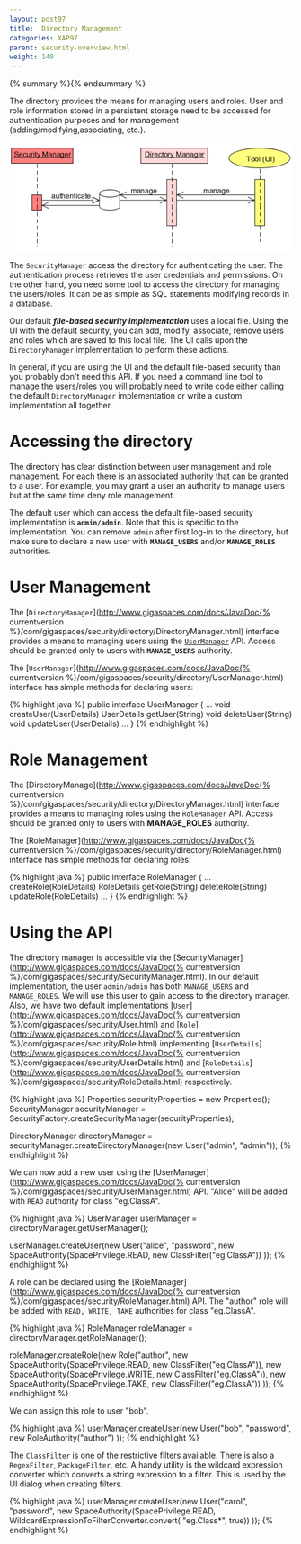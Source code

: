 ```yaml
---
layout: post97
title:  Directory Management
categories: XAP97
parent: security-overview.html
weight: 140
---
```


{% summary %}{% endsummary %}


The directory provides the means for managing users and roles. User and role information stored in a persistent storage need to be accessed for authentication purposes and for management (adding/modifying,associating, etc.).

![security-seq5.PNG](/attachment_files/security-seq5.PNG)

The `SecurityManager` access the directory for authenticating the user. The authentication process retrieves the user credentials and permissions. On the other hand, you need some tool to access the directory for managing the users/roles. It can be as simple as SQL statements modifying records in a database.

Our default _**file-based security implementation**_ uses a local file. Using the UI with the default security, you can add, modify, associate, remove users and roles which are saved to this local file. The UI calls upon the `DirectoryManager` implementation to perform these actions.

In general, if you are using the UI and the default file-based security than you probably don't need this API. If you need a command line tool to manage the users/roles you will probably need to write code either calling the default `DirectoryManager` implementation or write a custom implementation all together.

# Accessing the directory

The directory has clear distinction between user management and role management. For each there is an associated authority that can be granted to a user. For example, you may grant a user an authority to manage users but at the same time deny role management.

The default user which can access the default file-based security implementation is **`admin/admin`**. Note that this is specific to the implementation. You can remove `admin` after first log-in to the directory, but make sure to declare a new user with **`MANAGE_USERS`** and/or **`MANAGE_ROLES`** authorities.

# User Management

The [`DirectoryManager`](http://www.gigaspaces.com/docs/JavaDoc{% currentversion %}/com/gigaspaces/security/directory/DirectoryManager.html) interface provides a means to managing users using the [`UserManager`](http://www.gigaspaces.com/docs/JavaDoc.6/com/gigaspaces/security/directory/UserManager.html) API. Access should be granted only to users with **`MANAGE_USERS`** authority.

The [`UserManager`](http://www.gigaspaces.com/docs/JavaDoc{% currentversion %}/com/gigaspaces/security/directory/UserManager.html) interface has simple methods for declaring users:

{% highlight java %}
public interface UserManager {
    ...
    void createUser(UserDetails)
    UserDetails getUser(String)
    void deleteUser(String)
    void updateUser(UserDetails)
    ...
}
{% endhighlight %}

# Role Management

The [DirectoryManage](http://www.gigaspaces.com/docs/JavaDoc{% currentversion %}/com/gigaspaces/security/directory/DirectoryManager.html) interface provides a means to managing roles using the `RoleManager` API. Access should be granted only to users with **MANAGE_ROLES** authority.

The [RoleManager](http://www.gigaspaces.com/docs/JavaDoc{% currentversion %}/com/gigaspaces/security/directory/RoleManager.html) interface has simple methods for declaring roles:

{% highlight java %}
public interface RoleManager {
    ...
    createRole(RoleDetails)
    RoleDetails getRole(String)
    deleteRole(String)
    updateRole(RoleDetails)
    ...
}
{% endhighlight %}

# Using the API

The directory manager is accessible via the [SecurityManager](http://www.gigaspaces.com/docs/JavaDoc{% currentversion %}/com/gigaspaces/security/SecurityManager.html). In our default implementation, the user `admin/admin` has both `MANAGE_USERS` and `MANAGE_ROLES`. We will use this user to gain access to the directory manager. Also, we have two default implementations [`User`](http://www.gigaspaces.com/docs/JavaDoc{% currentversion %}/com/gigaspaces/security/User.html) and [`Role`](http://www.gigaspaces.com/docs/JavaDoc{% currentversion %}/com/gigaspaces/security/Role.html) implementing [`UserDetails`](http://www.gigaspaces.com/docs/JavaDoc{% currentversion %}/com/gigaspaces/security/UserDetails.html) and [`RoleDetails`](http://www.gigaspaces.com/docs/JavaDoc{% currentversion %}/com/gigaspaces/security/RoleDetails.html) respectively.

{% highlight java %}
Properties securityProperties = new Properties();
SecurityManager securityManager = SecurityFactory.createSecurityManager(securityProperties);

DirectoryManager directoryManager = securityManager.createDirectoryManager(new User("admin", "admin"));
{% endhighlight %}

We can now add a new user using the [UserManager](http://www.gigaspaces.com/docs/JavaDoc{% currentversion %}/com/gigaspaces/security/UserManager.html) API. "Alice" will be added with `READ` authority for class "eg.ClassA".

{% highlight java %}
UserManager userManager = directoryManager.getUserManager();

userManager.createUser(new User("alice", "password",
        new SpaceAuthority(SpacePrivilege.READ, new ClassFilter("eg.ClassA"))
    ));
{% endhighlight %}

A role can be declared using the [RoleManager](http://www.gigaspaces.com/docs/JavaDoc{% currentversion %}/com/gigaspaces/security/RoleManager.html) API. The "author" role will be added with `READ, WRITE, TAKE` authorities for class "eg.ClassA".

{% highlight java %}
RoleManager roleManager = directoryManager.getRoleManager();

roleManager.createRole(new Role("author",
        new SpaceAuthority(SpacePrivilege.READ, new ClassFilter("eg.ClassA")),
        new SpaceAuthority(SpacePrivilege.WRITE, new ClassFilter("eg.ClassA")),
        new SpaceAuthority(SpacePrivilege.TAKE, new ClassFilter("eg.ClassA"))
    ));
{% endhighlight %}

We can assign this role to user "bob".

{% highlight java %}
userManager.createUser(new User("bob", "password",
        new RoleAuthority("author")
    ));
{% endhighlight %}

The `ClassFilter` is one of the restrictive filters available. There is also a `RegexFilter`, `PackageFilter`, etc. A handy utility is the wildcard expression converter which converts a string expression to a filter. This is used by the UI dialog when creating filters.

{% highlight java %}
userManager.createUser(new User("carol", "password",
        new SpaceAuthority(SpacePrivilege.READ,
				WildcardExpressionToFilterConverter.convert(
						"eg.Class*", true))
    ));
{% endhighlight %}

